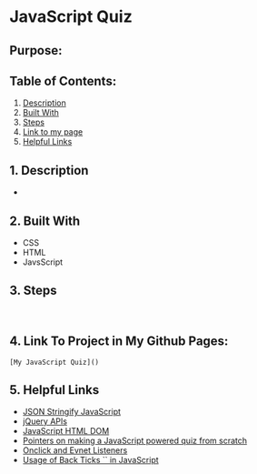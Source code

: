 # JavaScript Quiz

## Purpose:

  ## Table of Contents:
1. [ Description ](#desc)
2. [ Built With ](#built-with)
3. [ Steps ](#steps)
4. [ Link to my page ](#link-to-my-page)
5. [ Helpful Links ](#help)


<a name="desc"></a>
 ## 1. Description
  * 

<a name="built-with"></a>
 ## 2. Built With
  * CSS
  * HTML
  * JavsScript

<a name="steps"></a>
 ## 3. Steps

 ![]()
 ![]()
 ![]()
 ![]()
 ![]()
 ![]()
 ![]()
 ![]()
 ![]()
 ![]()


 <a name="link-to-my-page"></a>
 ## 4. Link To Project in My Github Pages:
    [My JavaScript Quiz]()

<a name="help"></a>
 ## 5. Helpful Links
* [JSON Stringify JavaScript](https://developer.mozilla.org/en-US/docs/Web/JavaScript/Reference/Global_Objects/JSON/stringify)
* [jQuery APIs](https://api.jquery.com/)
* [JavaScript HTML DOM](https://www.w3schools.com/js/js_htmldom.asp)
* [Pointers on making a JavaScript powered quiz from scratch](https://simplestepscode.com/javascript-quiz-tutorial/#:~:text=The%20following%20JavaScript%20will%20make%20that%20happen%3A%20%2F%2F,the%20parameters.%20Step%204%3A%20Put%20it%20all%20together)
* [Onclick and Evnet Listeners](https://www.bitdegree.org/learn/onclick-javascript)
* [Usage of Back Ticks `` in JavaScript](https://thebittheories.com/the-3-advantages-of-backtick-literals-in-javascript-f6beade4a9cf)
